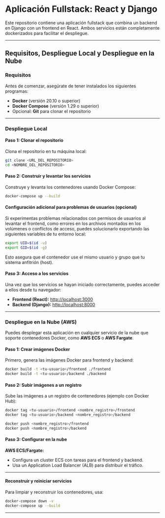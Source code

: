 # Aplicación Fullstack: React y Django

Este repositorio contiene una aplicación fullstack que combina un backend en Django con un frontend en React. Ambos servicios están completamente dockerizados para facilitar el despliegue.

---

## Requisitos, Despliegue Local y Despliegue en la Nube

### Requisitos

Antes de comenzar, asegúrate de tener instalados los siguientes programas:

- **Docker** (versión 20.10 o superior)
- **Docker Compose** (versión 1.29 o superior)
- Opcional: **Git** para clonar el repositorio

---

### Despliegue Local

#### Paso 1: Clonar el repositorio

Clona el repositorio en tu máquina local:

```bash
git clone <URL_DEL_REPOSITORIO>
cd <NOMBRE_DEL_REPOSITORIO>
```

#### Paso 2: Construir y levantar los servicios

Construye y levanta los contenedores usando Docker Compose:

```bash
docker-compose up --build
```

#### Configuración adicional para problemas de usuarios (opcional)

Si experimentas problemas relacionados con permisos de usuarios al levantar el frontend, como errores en los archivos montados en los volúmenes o conflictos de acceso, puedes solucionarlo exportando las siguientes variables de tu entorno local:

```bash
export UID=$(id -u)
export GID=$(id -g)
```

Esto asegura que el contenedor use el mismo usuario y grupo que tu sistema anfitrión (host).

#### Paso 3: Acceso a los servicios

Una vez que los servicios se hayan iniciado correctamente, puedes acceder a ellos desde tu navegador:

- **Frontend (React):** [http://localhost:3000](http://localhost:3000)
- **Backend (Django):** [http://localhost:8000](http://localhost:8000)

---

### Despliegue en la Nube (AWS)

Puedes desplegar esta aplicación en cualquier servicio de la nube que soporte contenedores Docker, como **AWS ECS** o **AWS Fargate**.

#### Paso 1: Crear imágenes Docker

Primero, genera las imágenes Docker para frontend y backend:

```bash
docker build -t <tu-usuario>/frontend ./frontend
docker build -t <tu-usuario>/backend ./backend
```

#### Paso 2: Subir imágenes a un registro

Sube las imágenes a un registro de contenedores (ejemplo con Docker Hub):

```bash
docker tag <tu-usuario>/frontend <nombre_registro>/frontend
docker tag <tu-usuario>/backend <nombre_registro>/backend

docker push <nombre_registro>/frontend
docker push <nombre_registro>/backend
```

#### Paso 3: Configurar en la nube

  **AWS ECS/Fargate:**
  - Configura un cluster ECS con tareas para el frontend y backend.
  - Usa un Application Load Balancer (ALB) para distribuir el tráfico.

---


#### Reconstruir y reiniciar servicios

Para limpiar y reconstruir los contenedores, usa:

```bash
docker-compose down -v
docker-compose up --build
```

---
